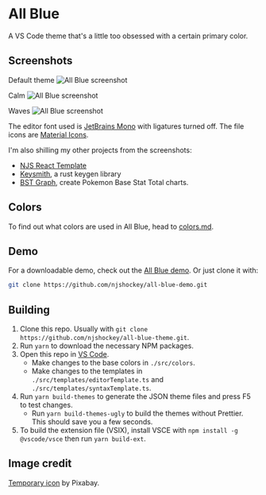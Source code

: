# All Blue

A VS Code theme that's a little too obsessed with a certain primary color.

## Screenshots

Default theme
![All Blue screenshot](https://raw.githubusercontent.com/njshockey/all-blue-theme/main/img/default-preview.png "All Blue screenshot")

Calm
![All Blue screenshot](https://raw.githubusercontent.com/njshockey/all-blue-theme/main/img/calm-preview.png "Calm screenshot")

Waves
![All Blue screenshot](https://raw.githubusercontent.com/njshockey/all-blue-theme/main/img/waves-preview.png "Waves screenshot")

The editor font used is [JetBrains Mono](https://www.jetbrains.com/lp/mono/)
with ligatures turned off.
The file icons are [Material Icons](https://marketplace.visualstudio.com/items?itemName=PKief.material-icon-theme).

I'm also shilling my other projects from the screenshots:

- [NJS React Template](https://github.com/njs-templates/njs-react)
- [Keysmith](https://github.com/njshockey/keysmith-rs), a rust keygen library
- [BST Graph](https://github.com/njshockey/bst-graph),
    create Pokemon Base Stat Total charts.

## Colors

To find out what colors are used in All Blue,
head to [colors.md](colors.md).

## Demo

For a downloadable demo, check out the [All Blue demo](https://github.com/njshockey/all-blue-demo).
Or just clone it with:

```bash
git clone https://github.com/njshockey/all-blue-demo.git
```

## Building

1. Clone this repo. Usually with `git clone https://github.com/njshockey/all-blue-theme.git`.
2. Run `yarn` to download the necessary NPM packages.
3. Open this repo in [VS Code](https://code.visualstudio.com/).
   - Make changes to the base colors in `./src/colors`.
   - Make changes to the templates in `./src/templates/editorTemplate.ts`
and `./src/templates/syntaxTemplate.ts`.
4. Run `yarn build-themes` to generate the JSON theme files
and press F5 to test changes.
    - Run `yarn build-themes-ugly` to build the themes without Prettier.
This should save you a few seconds.
5. To build the extension file (VSIX), install VSCE with
`npm install -g @vscode/vsce` then run `yarn build-ext`.

## Image credit

[Temporary icon](https://www.pexels.com/photo/white-sailboat-on-water-273886/)
by Pixabay.
